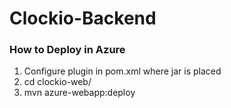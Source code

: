 # Clockio-Backend

### How to Deploy in Azure
1. Configure plugin in pom.xml where jar is placed 
2. cd clockio-web/
3. mvn azure-webapp:deploy
